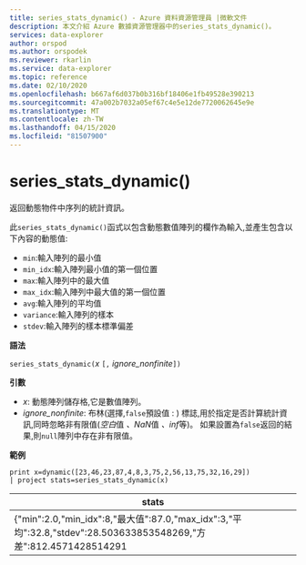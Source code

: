 ```yaml
---
title: series_stats_dynamic() - Azure 資料資源管理員 |微軟文件
description: 本文介紹 Azure 數據資源管理器中的series_stats_dynamic()。
services: data-explorer
author: orspod
ms.author: orspodek
ms.reviewer: rkarlin
ms.service: data-explorer
ms.topic: reference
ms.date: 02/10/2020
ms.openlocfilehash: b667af6d037b0b316bf18406e1fb49528e390213
ms.sourcegitcommit: 47a002b7032a05ef67c4e5e12de7720062645e9e
ms.translationtype: MT
ms.contentlocale: zh-TW
ms.lasthandoff: 04/15/2020
ms.locfileid: "81507900"
---
```

# <a name="series_stats_dynamic"></a>series_stats_dynamic()

返回動態物件中序列的統計資訊。  

此`series_stats_dynamic()`函式以包含動態數值陣列的欄作為輸入,並產生包含以下內容的動態值:
* `min`:輸入陣列的最小值
* `min_idx`:輸入陣列最小值的第一個位置
* `max`:輸入陣列中的最大值
* `max_idx`:輸入陣列中最大值的第一個位置
* `avg`:輸入陣列的平均值
* `variance`:輸入陣列的樣本
* `stdev`:輸入陣列的樣本標準偏差

**語法**

`series_stats_dynamic(`*x* `[,` *ignore_nonfinite*`])`

**引數**

* *x*: 動態陣列儲存格,它是數值陣列。 
* *ignore_nonfinite*: 布林(選擇,`false`預設值 : ) 標誌,用於指定是否計算統計資訊,同時忽略非有限值(*空白*值 *、NaN*值 *、inf*等)。 如果設置為`false`返回的結果,則`null`陣列中存在非有限值。

**範例**

```kusto
print x=dynamic([23,46,23,87,4,8,3,75,2,56,13,75,32,16,29]) 
| project stats=series_stats_dynamic(x)
```

|stats
|---|
|{"min":2.0,"min_idx":8,"最大值":87.0,"max_idx":3,"平均":32.8,"stdev":28.503633853548269,"方差":812.4571428514291 |